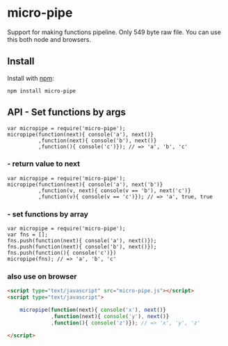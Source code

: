 # micro-pipe

Support for making functions pipeline. Only 549 byte raw file.
You can use this both node and browsers.

## Install

Install with [npm](http://github.com/isaacs/npm):

    npm install micro-pipe
    
## API - Set functions by args

    var micropipe = require('micro-pipe');
    micropipe(function(next){ console('a'), next()}
              ,function(next){ console('b'), next()}
              ,function(){ console('c')}); // => 'a', 'b', 'c'

### - return value to next

    var micropipe = require('micro-pipe');
    micropipe(function(next){ console('a'), next('b')}
              ,function(v, next){ console(v == 'b'), next('c')}
              ,function(v){ console(v == 'c')}); // => 'a', true, true

### - set functions by array

    var micropipe = require('micro-pipe');
    var fns = [];
    fns.push(function(next){ console('a'), next()});
    fns.push(function(next){ console('b'), next()});
    fns.push(function(){ console('c')})
    micropipe(fns); // => 'a', 'b', 'c'

### also use on browser

```html
<script type="text/javascript" src="micro-pipe.js"></script>
<script type="text/javascript">

    micropipe(function(next){ console('x'), next()}
              ,function(next){ console('y'), next()}
              ,function(){ console('z')}); // => 'x', 'y', 'z'

</script>
```
